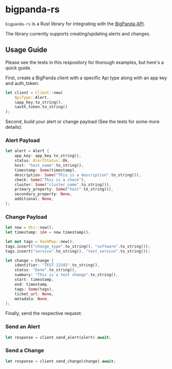 # bigpanda-rs

`bigpanda-rs` is a Rust library for integrating with the [BigPanda API](https://docs.bigpanda.io/reference).

The library currently supports creating/updating alerts and changes.

## Usage Guide

Please see the tests in this respository for thorough examples, but here's a quick guide.

First, create a BigPanda client with a specific Api type along with an app key and auth_token:

```rust
let client = Client::new(
    ApiType::Alert,
    &app_key.to_string(),
    &auth_token.to_string()
);
```

Second, build your alert or change payload (See the tests for some more details):

### Alert Payload
```rust
let alert = Alert {
    app_key: app_key.to_string(),
    status: AlertStatus::Ok,
    host: "host_name".to_string(),
    timestamp: Some(timestamp),
    description: Some("This is a description".to_string()),
    check: Some("This is a check"),
    cluster: Some("cluster_name".to_string()),
    primary_property: Some("host".to_string()),
    secondary_property: None,
    additional: None,
};
```

### Change Payload
```rust
let now = Utc::now();
let timestamp: i64 = now.timestamp();

let mut tags = HashMap::new();
tags.insert("change_type".to_string(), "software".to_string());
tags.insert("service".to_string(), "test_service".to_string());

let change = Change {
    identifier: "TEST-12345".to_string(),
    status: "Done".to_string(),
    summary: "This is a test change".to_string(),
    start: timestamp,
    end: timestamp,
    tags: Some(tags),
    ticket_url: None,
    metadata: None,
};
```

Finally, send the respective request:

### Send an Alert
```rust
let response = client.send_alert(alert).await;
```

### Send a Change
```rust
let response = client.send_change(change).await;
```
